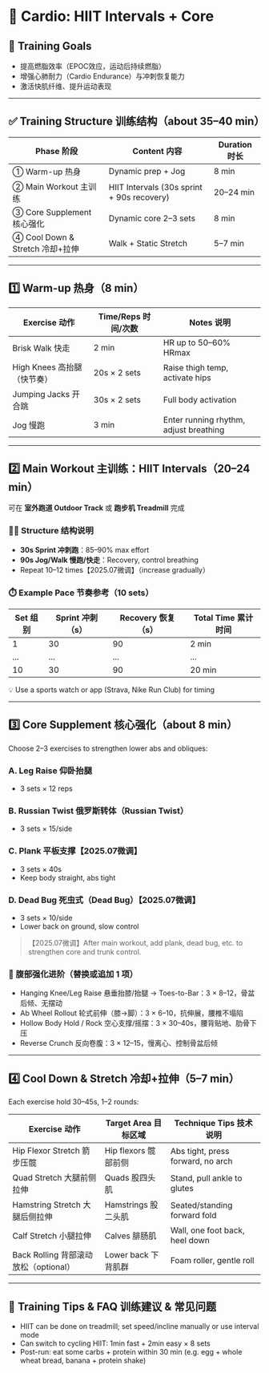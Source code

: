 # 🏃 Cardio: HIIT Intervals + Core

## 🎯 Training Goals

- 提高燃脂效率（EPOC效应，运动后持续燃脂）
- 增强心肺耐力（Cardio Endurance）与冲刺恢复能力
- 激活快肌纤维、提升运动表现

---

## ✅ Training Structure 训练结构（about 35–40 min）

| Phase 阶段         | Content 内容                            | Duration 时长      |
| ------------ | ------------------------------- | --------- |
| ① Warm-up 热身       | Dynamic prep + Jog                 | 8 min    |
| ② Main Workout 主训练     | HIIT Intervals (30s sprint + 90s recovery) | 20–24 min|
| ③ Core Supplement 核心强化   | Dynamic core 2–3 sets                   | 8 min  |
| ④ Cool Down & Stretch 冷却+拉伸  | Walk + Static Stretch                 | 5–7 min  |

---

## 1️⃣ Warm-up 热身（8 min）

| Exercise 动作              | Time/Reps 时间/次数   | Notes 说明                          |
| ----------------- | ------------- | ----------------------------- |
| Brisk Walk 快走              | 2 min        | HR up to 50–60% HRmax       |
| High Knees 高抬腿（快节奏）  | 20s × 2 sets    | Raise thigh temp, activate hips        |
| Jumping Jacks 开合跳            | 30s × 2 sets    | Full body activation                  |
| Jog 慢跑              | 3 min        | Enter running rhythm, adjust breathing        |

---

## 2️⃣ Main Workout 主训练：HIIT Intervals（20–24 min）

可在 **室外跑道 Outdoor Track** 或 **跑步机 Treadmill** 完成

### 🏃‍♂️ Structure 结构说明

- **30s Sprint 冲刺跑**：85–90% max effort
- **90s Jog/Walk 慢跑/快走**：Recovery, control breathing
- Repeat 10–12 times【2025.07微调】（increase gradually）

### ⏱️ Example Pace 节奏参考（10 sets）

| Set 组别 | Sprint 冲刺（s） | Recovery 恢复（s） | Total Time 累计时间 |
| ---- | ---------- | ---------- | -------- |
| 1    | 30         | 90         | 2 min   |
| ...  | ...        | ...        | ...      |
| 10   | 30         | 90         | 20 min  |

💡 Use a sports watch or app (Strava, Nike Run Club) for timing

---

## 3️⃣ Core Supplement 核心强化（about 8 min）

Choose 2–3 exercises to strengthen lower abs and obliques:

### A. Leg Raise 仰卧抬腿
- 3 sets × 12 reps

### B. Russian Twist 俄罗斯转体（Russian Twist）
- 3 sets × 15/side

### C. Plank 平板支撑【2025.07微调】
- 3 sets × 40s
- Keep body straight, abs tight

### D. Dead Bug 死虫式（Dead Bug）【2025.07微调】
- 3 sets × 10/side
- Lower back on ground, slow control

> 【2025.07微调】After main workout, add plank, dead bug, etc. to strengthen core and trunk control.

### 🔼 腹部强化进阶（替换或追加 1 项）

- Hanging Knee/Leg Raise 悬垂抬膝/抬腿 → Toes-to-Bar：3 × 8–12，骨盆后倾、无摆动
- Ab Wheel Rollout 轮式前伸（膝→脚）：3 × 6–10，抗伸展，腰椎不塌陷
- Hollow Body Hold / Rock 空心支撑/摇摆：3 × 30–40s，腰背贴地、肋骨下压
- Reverse Crunch 反向卷腹：3 × 12–15，慢离心、控制骨盆后倾

---

## 4️⃣ Cool Down & Stretch 冷却+拉伸（5–7 min）

Each exercise hold 30–45s, 1–2 rounds:

| Exercise 动作                      | Target Area 目标区域       | Technique Tips 技术说明                             |
| ------------------------- | -------------- | ------------------------------------ |
| Hip Flexor Stretch 箭步压髋      | Hip flexors 髋部前侧       | Abs tight, press forward, no arch   |
| Quad Stretch 大腿前侧拉伸              | Quads 股四头肌       | Stand, pull ankle to glutes         |
| Hamstring Stretch 大腿后侧拉伸              | Hamstrings 股二头肌       | Seated/standing forward fold        |
| Calf Stretch 小腿拉伸                  | Calves 腓肠肌         | Wall, one foot back, heel down      |
| Back Rolling 背部滚动放松（optional）      | Lower back 下背肌群       | Foam roller, gentle roll            |

---

## 🧠 Training Tips & FAQ 训练建议 & 常见问题

- HIIT can be done on treadmill; set speed/incline manually or use interval mode
- Can switch to cycling HIIT: 1min fast + 2min easy × 8 sets
- Post-run: eat some carbs + protein within 30 min (e.g. egg + whole wheat bread, banana + protein shake)